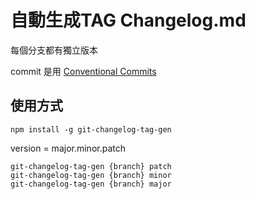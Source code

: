 # 自動生成TAG Changelog.md
每個分支都有獨立版本

commit 是用 [Conventional Commits](https://www.conventionalcommits.org/en/v1.0.0/)

## 使用方式

```shell
npm install -g git-changelog-tag-gen
```

version = major.minor.patch

```shell
git-changelog-tag-gen {branch} patch
git-changelog-tag-gen {branch} minor
git-changelog-tag-gen {branch} major
```
